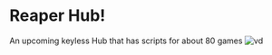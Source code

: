 # Reaper Hub! 
An upcoming keyless Hub that has scripts for about 80 games
![vd](https://github.com/user-attachments/assets/e1335ccd-fdbb-4e5d-b2f0-b7749c7a4505)

